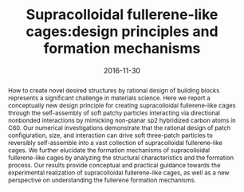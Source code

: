 ---
title: Supracolloidal fullerene-like cages:design principles and formation mechanisms
authors:
- Zhan-Wei Li
- 朱有亮
- Zhong-Yuan Lu
- Zhao-Yan Sun
date: '2016-11-30'
doi: 10.1039/C6CP05556G
publish_types: ['期刊文章']
publication: Physical Chemistry Chemical Physics
publication_short: Phys. Chem. Chem. Phys.
abstract: How to create novel desired structures by rational design of  building blocks represents a significant challenge in materials science.  Here we report a conceptually new design principle for creating  supracolloidal fullerene-like cages through the self-assembly of soft  patchy particles interacting via directional nonbonded interactions by  mimicking non-planar sp2 hybridized carbon atoms in C60. Our numerical  investigations demonstrate that the rational design of patch  configuration, size, and interaction can drive soft three-patch  particles to reversibly self-assemble into a vast collection of  supracolloidal fullerene-like cages. We further elucidate the formation  mechanisms of supracolloidal fullerene-like cages by analyzing the  structural characteristics and the formation process. Our results  provide conceptual and practical guidance towards the experimental  realization of supracolloidal fullerene-like cages, as well as a new  perspective on understanding the fullerene formation mechanisms.
url_pdf: https://pubs.rsc.org/en/content/articlelanding/2016/cp/c6cp05556g
---